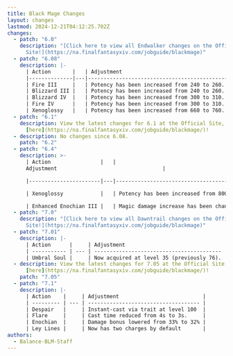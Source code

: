 ```yaml
---
title: Black Mage Changes
layout: changes
lastmod: 2024-12-21T04:12:25.702Z
changes:
  - patch: "6.0"
    description: "[Click here to view all Endwalker changes on the Official
      Site!](https://na.finalfantasyxiv.com/jobguide/blackmage)"
  - patch: "6.08"
    description: |-
      | Action       |   | Adjustment                                  |
      |--------------|---|---------------------------------------------|
      | Fire III     |   | Potency has been increased from 240 to 260. |
      | Blizzard III |   | Potency has been increased from 240 to 260. |
      | Blizzard IV  |   | Potency has been increased from 300 to 310. |
      | Fire IV      |   | Potency has been increased from 300 to 310. |
      | Xenoglossy   |   | Potency has been increased from 660 to 760. |
  - patch: "6.1"
    description: View the latest changes for 6.1 at the Official Site, located
      [here](https://na.finalfantasyxiv.com/jobguide/blackmage/)!
  - description: No changes since 6.08.
    patch: "6.2"
  - patch: "6.4"
    description: >-
      | Action                |   |
      Adjustment                                  |

      |-----------------------|---|---------------------------------------------|

      | Xenoglossy            |   | Potency has been increased from 800 to 880. |

      | Enhanced Enochian III |   | Magic damage increase has been changed from 21% to 23%. |
  - patch: "7.0"
    description: "[Click here to view all Dawntrail changes on the Official
      Site!](https://na.finalfantasyxiv.com/jobguide/blackmage)"
  - patch: "7.01"
    description: |-
      | Action      |     | Adjustment                                |
      | ----------- | --- | ----------------------------------------- |
      | Umbral Soul |     | Now acquired at level 35 (previously 76). |
  - description: View the latest changes for 7.05 at the Official Site, located
      [here](https://na.finalfantasyxiv.com/jobguide/blackmage/)!
    patch: "7.05"
  - patch: "7.1"
    description: |-
      | Action    |     | Adjustment                           |
      | --------- | --- | ------------------------------------ |
      | Despair   |     | Instant-cast via trait at level 100  |
      | Flare     |     | Cast time reduced from 4s to 3s.     |
      | Enochian  |     | Damage bonus lowered from 33% to 32% |
      | Ley Lines |     | Now has two charges by default       |
authors:
  - Balance-BLM-Staff
---
```

